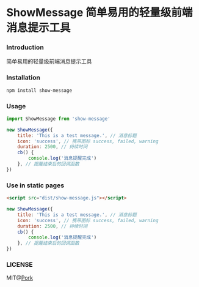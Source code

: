 # ShowMessage 简单易用的轻量级前端消息提示工具

### Introduction

简单易用的轻量级前端消息提示工具

### Installation

```sh
npm install show-message
```

### Usage

```js
import ShowMessage from 'show-message'

new ShowMessage({
	title: 'This is a test message.', // 消息标题
	icon: 'success', // 携带图标 success, failed, warning
	duration: 2500, // 持续时间
	cb() {
		console.log('消息提醒完成')
	}, // 提醒结束后的回调函数
})
```

### Use in static pages

```html
<script src="dist/show-message.js"></script>
```

```js
new ShowMessage({
	title: 'This is a test message.', // 消息标题
	icon: 'success', // 携带图标 success, failed, warning
	duration: 2500, // 持续时间
	cb() {
		console.log('消息提醒完成')
	}, // 提醒结束后的回调函数
})
```

### LICENSE

MIT@[Pork](https://github.com/porkio)
